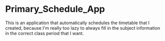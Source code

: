 # Primary_Schedule_App
This is an application that automatically schedules the timetable that I created, because I'm really too lazy to always fill in the subject information in the correct class period that I want.
